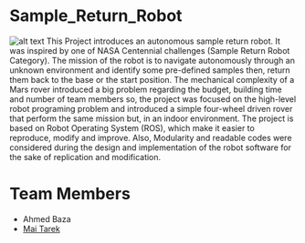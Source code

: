 # Sample_Return_Robot
![alt text](https://github.com/MaiTarekAlazab/Sample_Return_Robot/blob/main/DSC00652.JPG)
This Project introduces an autonomous sample return
robot. It was inspired by one of NASA Centennial
challenges (Sample Return Robot Category). The mission
of the robot is to navigate autonomously through an
unknown environment and identify some pre-defined
samples then, return them back to the base or the start
position. The mechanical complexity of a Mars rover
introduced a big problem regarding the budget, building
time and number of team members so, the project was
focused on the high-level robot programing problem and
introduced a simple four-wheel driven rover that perform
the same mission but, in an indoor environment.
The project is based on Robot Operating System
(ROS), which make it easier to reproduce, modify and
improve. Also, Modularity and readable codes were
considered during the design and implementation of the
robot software for the sake of replication and
modification. 

# Team Members
- Ahmed Baza
- [Mai Tarek](https://github.com/MaiTarekAlazab)
